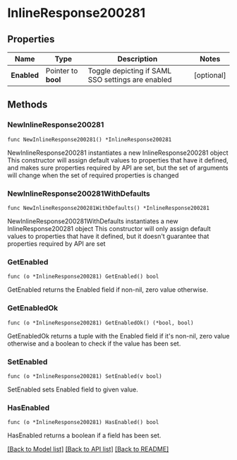 # InlineResponse200281

## Properties

Name | Type | Description | Notes
------------ | ------------- | ------------- | -------------
**Enabled** | Pointer to **bool** | Toggle depicting if SAML SSO settings are enabled | [optional] 

## Methods

### NewInlineResponse200281

`func NewInlineResponse200281() *InlineResponse200281`

NewInlineResponse200281 instantiates a new InlineResponse200281 object
This constructor will assign default values to properties that have it defined,
and makes sure properties required by API are set, but the set of arguments
will change when the set of required properties is changed

### NewInlineResponse200281WithDefaults

`func NewInlineResponse200281WithDefaults() *InlineResponse200281`

NewInlineResponse200281WithDefaults instantiates a new InlineResponse200281 object
This constructor will only assign default values to properties that have it defined,
but it doesn't guarantee that properties required by API are set

### GetEnabled

`func (o *InlineResponse200281) GetEnabled() bool`

GetEnabled returns the Enabled field if non-nil, zero value otherwise.

### GetEnabledOk

`func (o *InlineResponse200281) GetEnabledOk() (*bool, bool)`

GetEnabledOk returns a tuple with the Enabled field if it's non-nil, zero value otherwise
and a boolean to check if the value has been set.

### SetEnabled

`func (o *InlineResponse200281) SetEnabled(v bool)`

SetEnabled sets Enabled field to given value.

### HasEnabled

`func (o *InlineResponse200281) HasEnabled() bool`

HasEnabled returns a boolean if a field has been set.


[[Back to Model list]](../README.md#documentation-for-models) [[Back to API list]](../README.md#documentation-for-api-endpoints) [[Back to README]](../README.md)


